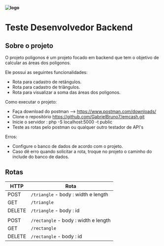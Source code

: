 **![logo](https://github.com/GabrielBruno7/backend/assets/114627827/64f0d858-9575-47ce-9b82-bb3ac83554dd)**

# Teste Desenvolvedor Backend


## Sobre o projeto

O projeto poligonos é um projeto focado em backend que tem o objetivo de calcular as áreas dos poligonos.

Ele possui as seguintes funcionalidades:

* Rota para cadastro de retângulos.
* Rota para cadastro de triângulos.
* Rota para visualizar a soma das áreas dos poligonos.

Como executar o projeto:

  - Faça download do postman --> https://www.postman.com/downloads/
  - Clone o repositório https://github.com/GabrielBruno7/emcash.git
  - Inicie o servidor : php -S localhost:5000 -t public
  - Teste as rotas pelo postman ou qualquer outro testador de API's

Erros:
- Configure o banco de dados de acordo com o projeto.
- Caso dê erro quando solicitar a rota, troque no projeto o caminho do include do banco de dados.


 ## Rotas

| HTTP    |Rota                           |
|----------------|-------------------------------|
|POST|`/triangle` - body : width e length|
|GET|`/triangle`|
|DELETE|`/triangle` - body : id|
||
|POST|`/rectangle` - body : width e length|
|GET|`/rectangle`|
|DELETE|`/rectangle` - body : id|
